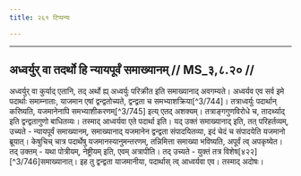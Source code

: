 ```yaml
---
title: २६१ टिप्पन्यः

---
```


[^3/738]: E2,4: tatra yajamānakāṇḍe karmāṇy

[^3/739]: E2: 4,606; E4: 4,959; E6: 1,283

[^3/740]: E2,4 om. ca

[^3/741]: E2,4: etāni

[^3/742]: E2,4: vai dvādaśa

[^3/743]: Tait.S. 1.6.9.3-4

____________________________________________


## अध्वर्युर् वा तदर्थो हि न्यायपूर्वं समाख्यानम् // MS_३,८.२० //

अध्वर्युर् वा कुर्याद् एतानि, तद् अर्थो ह्य् अध्वर्युः परिक्रीत इति समाख्यानाद् अवगम्यते। अध्वर्यव एव सर्व इमे पदार्थाः समाम्नाताः, याजमान एषां द्वन्द्वतोच्यते, द्वन्द्वता च समभ्याशक्रिया[^3/744]। तत्राध्वर्युः पदार्थान् करिष्यति, यजमानेनापि समभ्याशीकरणम्[^3/745] इत्य् एतद् अशक्यम्। तत्राङ्गगुणविरोधे च, तादर्थ्याद् इति द्वन्द्वतागुणो बाधितव्यः। तस्माद् आध्वर्यवा एते पदार्था इति।
यद् उक्तं समाख्यानाद् इति, तत् परिहर्तव्यम्, उच्यते - न्यायपूर्वं समाख्यानम्, समाख्यानाद् यजमानेन द्वन्द्वता संपादयितव्या, इदं चेदं च संपादयेति यजमानो ब्रूयात्। केषुचिच् चात्र पदार्थेषु यजमानस्यानुमन्तरणम्, तन्निमित्ता समाख्या भविष्यति, अपूर्वं त्व् अपकृष्येत। तद् उक्तम् - यथा पोत्रीयम्, नेष्ट्रीयम् इति, एवम् अत्रापीति। तद् उच्यते - युक्तं तत्र विशेष[४२२][^3/746]समाख्यानात्। इह तु द्वन्द्वता याजमानीया, पदार्थास् त्व् आध्वर्यवा एव। तस्माद् अदोषः।
